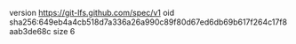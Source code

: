 version https://git-lfs.github.com/spec/v1
oid sha256:649eb4a4cb518d7a336a26a990c89f80d67ed6db69b617f264c17f8aab3de68c
size 6
